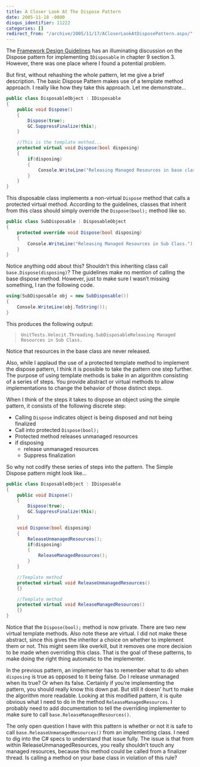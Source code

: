 ```yaml
---
title: A Closer Look At The Dispose Pattern
date: 2005-11-18 -0800
disqus_identifier: 11222
categories: []
redirect_from: "/archive/2005/11/17/ACloserLookAtDisposePattern.aspx/"
---
```


The [Framework Design Guidelines](http://www.amazon.com/gp/product/0321246756/103-9411210-6787060?v=glance&n=283155&v=glance)
has an illuminating discussion on the Dispose pattern for implementing `IDisposable` in chapter 9 section 3. However, there was one place where I found a potential problem.

But first, without rehashing the whole pattern, let me give a brief
description. The basic Dispose Pattern makes use of a template method
approach. I really like how they take this approach. Let me
demonstrate...

```csharp
public class DisposableObject : IDisposable
{
    public void Dispose()
    {
        Dispose(true);
        GC.SuppressFinalize(this);
    }

    //This is the template method...
    protected virtual void Dispose(bool disposing)
    {
        if(disposing)
        {
            Console.WriteLine("Releasing Managed Resources in base class!");
        }
    }
}
```

This disposable class implements a non-virtual `Dispose` method that calls a protected virtual method. According to the guidelines, classes that inherit from this class should simply override the `Dispose(bool);`
method like so.

```csharp
public class SubDisposable : DisposableObject
{
    protected override void Dispose(bool disposing)
    {
        Console.WriteLine("Releasing Managed Resources in Sub Class.");
    }
}
```

Notice anything odd about this? Shouldn’t this inheriting class call `base.Dispose(disposing)`? The guidelines make no mention of calling the base dispose method. However, just to make sure I wasn’t missing something, I ran the following code.

```csharp
using(SubDisposable obj = new SubDisposable())
{
    Console.WriteLine(obj.ToString());
}
```

This produces the following output:

>     UnitTests.Velocit.Threading.SubDisposableReleasing Managed Resources in Sub Class.

Notice that resources in the base class are never released.

Also, while I applaud the use of a protected template method to implement the dispose pattern, I think it is possible to take the pattern one step further. The purpose of using template methods is bake in an algorithm consisting of a series of steps. You provide abstract or virtual methods to allow implementations to change the behavior of those distinct steps.

When I think of the steps it takes to dispose an object using the simple pattern, it consists of the following discrete step:

-   Calling `Dispose` indicates object is being disposed and not being
    finalized
-   Call into protected `Dispose(bool);`
-   Protected method releases unmanaged resources
-   if disposing
    -   release unmanaged resources
    -   Suppress finalization

So why not codify these series of steps into the pattern. The Simple Dispose pattern might look like...

```csharp
public class DisposableObject : IDisposable
{
    public void Dispose()
    {
        Dispose(true);
        GC.SuppressFinalize(this);
    }

    void Dispose(bool disposing)
    {
        ReleaseUnmanagedResources();
        if(disposing)
        {
            ReleaseManagedResources();
        }
    }

    //Template method
    protected virtual void ReleaseUnmanagedResources()
    {}

    //Template method
    protected virtual void ReleaseManagedResources()
    {}
}
```

Notice that the `Dispose(bool);` method is now private. There are two new virtual template methods. Also note these are virtual. I did not make these abstract, since this gives the inheritor a choice on whether
to implement them or not. This might seem like overkill, but it removes one more decision to be made when overriding this class. That is the goal of these patterns, to make doing the right thing automatic to the
implementer.

In the previous pattern, an implementer has to remember what to do when `disposing` is true as opposed to it being false. Do I release unmanaged when its true? Or when its false. Certainly if you’re implementing the
pattern, you should really know this down pat. But still it doesn’ hurt to make the algorithm more readable. Looking at this modified pattern, it is quite obvious what I need to do in the method `ReleaseManagedResources`. I probably need to add documentation to tell the overriding implementer to make sure to call `base.ReleaseManagedResources()`.

The only open question I have with this pattern is whether or not it is safe to call `base.ReleaseUnmanagedResources()` from an implementing class. I need to dig into the C\# specs to understand that issue fully. The issue is that from within ReleaseUnmanagedResources, you really shouldn’t touch any managed resources, because this method could be called from a finalizer thread. Is calling a method on your base class
in violation of this rule?
